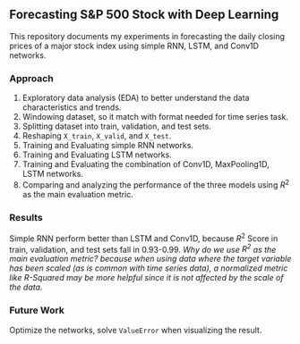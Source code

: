 ## Forecasting S&P 500 Stock with Deep Learning

This repository documents my experiments in forecasting the daily closing prices of a major stock index using simple RNN, LSTM, and Conv1D networks.

### Approach

1. Exploratory data analysis (EDA) to better understand the data characteristics and trends.
2. Windowing dataset, so it match with format needed for time series task.
2. Splitting dataset into train, validation, and test sets.
3. Reshaping `X_train`, `X_valid`, and `X_test`.
4. Training and Evaluating simple RNN networks.
5. Training and Evaluating LSTM networks.
6. Training and Evaluating the combination of Conv1D, MaxPooling1D, LSTM networks.
7. Comparing and analyzing the performance of the three models using $R^2$ as the main evaluation metric.

### Results

Simple RNN perform better than LSTM and Conv1D, because $R^2$ Score in train, validation, and test sets fall in 0.93-0.99. *Why do we use $R^2$ as the main evaluation metric? because when using data where the target variable has been scaled (as is common with time series data), a normalized metric like R-Squared may be more helpful since it is not affected by the scale of the data.*

### Future Work

Optimize the networks, solve `ValueError` when visualizing the result.